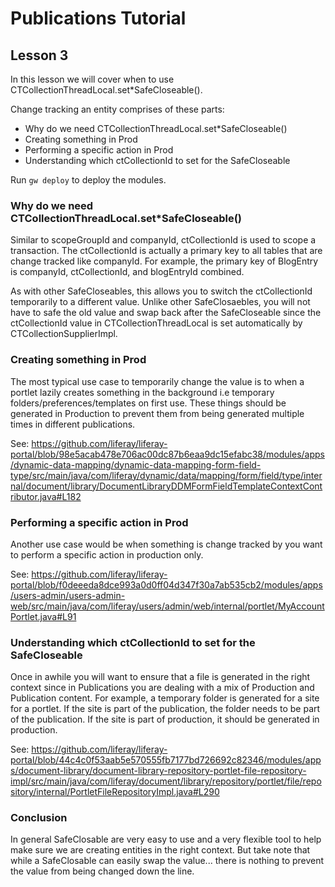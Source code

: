 # Publications Tutorial

## Lesson 3

In this lesson we will cover when to use CTCollectionThreadLocal.set\*SafeCloseable().

Change tracking an entity comprises of these parts:
- Why do we need CTCollectionThreadLocal.set\*SafeCloseable()
- Creating something in Prod
- Performing a specific action in Prod
- Understanding which ctCollectionId to set for the SafeCloseable

Run `gw deploy` to deploy the modules.

### Why do we need CTCollectionThreadLocal.set\*SafeCloseable()

Similar to scopeGroupId and companyId, ctCollectionId is used to scope a transaction.  The ctCollectionId is actually a primary key to all tables that are change tracked like companyId.  For example, the primary key of BlogEntry is companyId, ctCollectionId, and blogEntryId combined.

As with other SafeCloseables, this allows you to switch the ctCollectionId temporarily to a different value.  Unlike other SafeClosaebles, you will not have to safe the old value and swap back after the SafeCloseable since the ctCollectionId value in CTCollectionThreadLocal is set automatically by CTCollectionSupplierImpl.

### Creating something in Prod

The most typical use case to temporarily change the value is to when a portlet lazily creates something in the background i.e temporary folders/preferences/templates on first use.  These things should be generated in Production to prevent them from being generated multiple times in different publications.

See: https://github.com/liferay/liferay-portal/blob/98e5acab478e706ac00dc87b6eaa9dc15efabc38/modules/apps/dynamic-data-mapping/dynamic-data-mapping-form-field-type/src/main/java/com/liferay/dynamic/data/mapping/form/field/type/internal/document/library/DocumentLibraryDDMFormFieldTemplateContextContributor.java#L182

### Performing a specific action in Prod

Another use case would be when something is change tracked by you want to perform a specific action in production only.

See: https://github.com/liferay/liferay-portal/blob/f0deeeda8dce993a0d0ff04d347f30a7ab535cb2/modules/apps/users-admin/users-admin-web/src/main/java/com/liferay/users/admin/web/internal/portlet/MyAccountPortlet.java#L91

### Understanding which ctCollectionId to set for the SafeCloseable

Once in awhile you will want to ensure that a file is generated in the right context since in Publications you are dealing with a mix of Production and Publication content. For example, a temporary folder is generated for a site for a portlet.  If the site is part of the publication, the folder needs to be part of the publication.  If the site is part of production, it should be generated in production.

See: https://github.com/liferay/liferay-portal/blob/44c4c0f53aab5e570555fb7177bd726692c82346/modules/apps/document-library/document-library-repository-portlet-file-repository-impl/src/main/java/com/liferay/document/library/repository/portlet/file/repository/internal/PortletFileRepositoryImpl.java#L290

### Conclusion

In general SafeClosable are very easy to use and a very flexible tool to help make sure we are creating entities in the right context. But take note that while a SafeClosable can easily swap the value... there is nothing to prevent the value from being changed down the line.